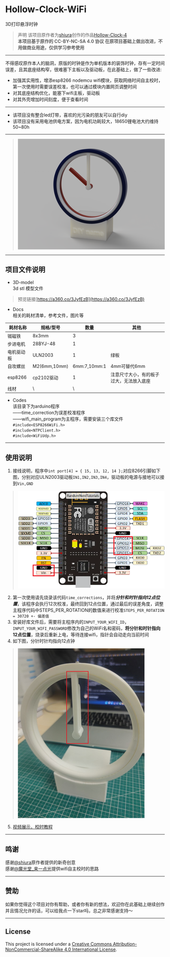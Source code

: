 # Hollow-Clock-WiFi

3D打印悬浮时钟  
> 声明
该项目原作者为[shiura](https://www.youtube.com/@shiura/about)创作的作品[Hollow-Clock-4](https://www.instructables.com/Hollow-Clock-4/)  
**本项目基于原作的 CC-BY-NC-SA 4.0 协议 在原项目基础上做出改进，不用做商业用途，仅供学习参考使用**
***
不得感叹原作本人的脑洞，原版的时钟是作为单机版本的装饰时钟，存有一定时间误差，且其底座结构窄，很难塞下主板以及驱动板，在此基础上，做了一些改进:  
- 加强其实用性，增添esp8266 nodemcu wifi模块，获取网络时间自主校时，第一次使用时需要误差校准，也可以通过模块内置网页调整时间
- 对其底座结构优化，能塞下wifi主板，驱动板
- 对其外壳增加时间刻度，便于查看时间
***
- 该项目没有整合led灯带，喜欢的光污染的朋友可以自行diy  
- 该项目没有采用电池供电方案，因为电机功耗较大，18650锂电池大约维持50~80h
***
> ![图片展示](./Docs/Images/wificlock1.PNG)
***
## 项目文件说明

- 3D-model  
3d stl 模型文件
> 预览链接[https://a360.co/3JyfEzB](https://a360.co/3JyfEzB)
- Docs  
相关的耗材清单，参考文件，图片等

| 耗材名称          | 规格/型号    | 数量          | 其他 |
| ----------------- | ------------ | ------------ | ---- |
| 铷磁铁            | 8x3mm        | 3            |      |
| 步进电机          | 28BYJ-48     | 1            |      |
| 电机驱动板        | ULN2003      | 1            | 绿板     |
| 自攻螺丝          | M2(6mm,10mm) | 6mm:7,10mm:1 | 4mm可替代6mm   |
| esp8266           | cp2102驱动   | 1            | 注意尺寸大小，有的板子过大，无法放入底座    |
| 线材              | \            | \            |      |

- Codes  
该目录下为arduino程序  
——time_correction为误差校准程序  
——wifi_main_program为主程序，需要安装三个库文件  
`#include<ESP8266WiFi.h>`  
`#include<NTPClient.h>`  
`#include<WiFiUdp.h>`  
***
## 使用说明
1. 接线说明，程序中`int port[4] = { 15, 13, 12, 14 };`对应8266引脚如下图，分别对应ULN2003驱动板`IN1,IN2,IN3,IN4`，驱动板的电源与接地可以接到`Vin,GND`

> ![图片展示](./Docs/Images/esp8266.png)

2. 第一次使用请先烧录该代码`time_corrections`，并将***分针和时针指向12点位置***，该程序会执行12次校准，最终回到12点位置，通过最后的误差角度，调整主程序代码中STEPS_PER_ROTATION的数值来进行校准`STEPS_PER_ROTATION = 30720 +- 偏差值`
3. 安装好库文件后，需要将主程序内的`INPUT_YOUR_WIFI_ID`，`INPUT_YOUR_WIFI_PASSWORD`修改为自己的WiFi名和密码，**将分针和时针指向12点位置**，烧录后重新上电，等待连接wifi，指针会自动走向当前时间
4. 如下图，分针时针均指向12点钟
> <img src="./Docs/Images/using_example.jpg" height="534" width="400">
5. [视频展示，校时教程]()
***
## 鸣谢
感谢[@shiura](https://www.youtube.com/@shiura/about)原作者提供的新奇创意  
感谢[@魔光堂_来一点光](https://space.bilibili.com/65500598)提供wifi自主校时的思路
***
## 赞助
如果你觉得这个项目对你有帮助，或者你有新的想法，欢迎你在此基础上继续创作  
并且情况允许的话，可以给我点一下star吗，总之非常感谢支持～
***
## License
This project is licensed under a [Creative Commons Attribution-NonCommercial-ShareAlike 4.0 International License](https://creativecommons.org/licenses/by-nc-sa/4.0/).
